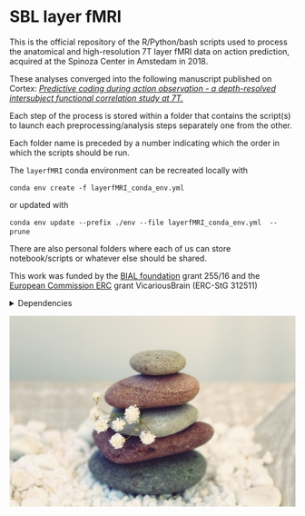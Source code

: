 
# SBL layer fMRI

This is the official repository of the R/Python/bash scripts used to process the anatomical and high-resolution 7T layer fMRI data on action prediction, acquired at the Spinoza Center in Amstedam in 2018.

These analyses converged into the following manuscript published on Cortex: _[Predictive coding during action observation - a depth-resolved intersubject functional correlation study at 7T.](https://www.sciencedirect.com/science/article/pii/S0010945222000016)_


Each step of the process is stored within a folder that contains the script(s) to launch each preprocessing/analysis steps separately one from the other.

Each folder name is preceded by a number indicating which the order in which the scripts should be run.

The `layerfMRI` conda environment can be recreated locally with

```
conda env create -f layerfMRI_conda_env.yml
```
or updated with
```
conda env update --prefix ./env --file layerfMRI_conda_env.yml  --prune
```

There are also personal folders where each of us can store notebook/scripts or whatever else should be shared.

This work was funded by the [BIAL foundation](https://www.bial.com/com/bial-foundation/) grant 255/16 and the [European Commission ERC](https://erc.europa.eu/) grant VicariousBrain (ERC-StG 312511)

<details>
<summary>Dependencies</summary>

- [ANTsPy](https://github.com/ANTsX/ANTsPy) ([documentation](https://antspyx.readthedocs.io/en/latest/))
- [dcm2niix](https://github.com/rordenlab/dcm2niix/releases)
- [fsl](https://fsl.fmrib.ox.ac.uk/fsl/fslwiki)
- [nighres](https://nighres.readthedocs.io/en/latest/)
- [pandoc](https://pandoc.org/installing.html)
- [pydeface](https://github.com/poldracklab/pydeface)

</details>



![image](img/stones-1058365_960_720.jpg)
